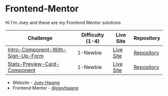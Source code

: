 # Frontend-Mentor

Hi I'm Joey and these are my Frontend Mentor solutions

| Challenge  | Difficulty (1-4) |Live Site | Repository |
| ------------- | ------------- | ------------- | ------------- |
| [Intro-Component-With-Sign-Up-Form](https://www.frontendmentor.io/solutions/html-css-javascript-WG814HIGh) | 1-Newbie  | [Live Site](https://joey-hwang-intro-component-with-signup-form.netlify.app/) | [Repository](https://github.com/joeyhwang/Frontend-Mentor/tree/main/intro-component-with-signup-form-master) |
| [Stats-Preview-Card-Component](https://www.frontendmentor.io/solutions/html-css-ILIiWA9XM) | 1-Newbie  | [Live Site](https://joeyhwang-stats-preview-card-component.netlify.app/) | [Repository](https://github.com/joeyhwang/Frontend-Mentor/tree/main/stats-preview-card-component-main) |


- Website - [Joey Hwang](https://joeyhwang.github.io/portfolio/)
- Frontend Mentor - [@joeyhwang](https://www.frontendmentor.io/profile/joeyhwang)
